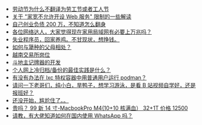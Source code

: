 + [劳动节为什么不翻译为劳工节或者工人节](https://www.v2ex.com/t/1129260)
+ [关于 "家宽不允许开设 Web 服务" 限制的一些解读](https://www.v2ex.com/t/1129251)
+ [自己创业负债 200 万，不知道怎么翻身](https://www.v2ex.com/t/1129321)
+ [各位网络达人，大家觉得现在家用局域网有必要上万兆吗？](https://www.v2ex.com/t/1129276)
+ [失业程序员，回家养鸡。不甘现状，想挣钱。](https://www.v2ex.com/t/1129301)
+ [如何与犟种的父母相处？](https://www.v2ex.com/t/1129294)
+ [越南交易所岗位](https://www.v2ex.com/t/1129269)
+ [斗地主记牌器的开发](https://www.v2ex.com/t/1129288)
+ [个人网上冷归档/备份的最佳实践是什么？](https://www.v2ex.com/t/1129254)
+ [有没有办法在 lxc 特权容器中用普通用户运行 podman？](https://www.v2ex.com/t/1129319)
+ [请问一下老哥们，纯小白，旱鸭子，想学习游泳，是看 B 站视频自学好，还是报班好？](https://www.v2ex.com/t/1129327)
+ [还没开始，尴尬住了。。](https://www.v2ex.com/t/1129316)
+ [贵吗？ 99 新 14 寸-MacbookPro M4(10+10 核满血）
32+1T 价格 12500](https://www.v2ex.com/t/1129282)
+ [请教，有大佬知道如何在国内使用 WhatsApp 吗？](https://www.v2ex.com/t/1129337)
